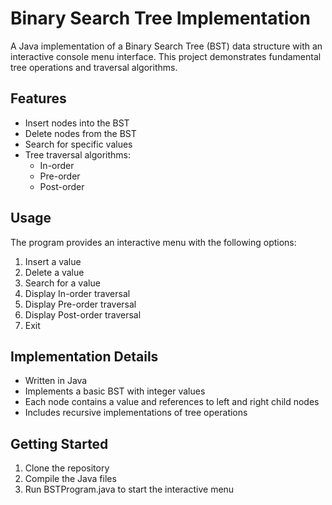 # Binary Search Tree Implementation

A Java implementation of a Binary Search Tree (BST) data structure with an interactive console menu interface. This project demonstrates fundamental tree operations and traversal algorithms.

## Features

* Insert nodes into the BST
* Delete nodes from the BST
* Search for specific values
* Tree traversal algorithms:
  * In-order
  * Pre-order
  * Post-order

## Usage

The program provides an interactive menu with the following options:
1. Insert a value
2. Delete a value
3. Search for a value
4. Display In-order traversal
5. Display Pre-order traversal
6. Display Post-order traversal
7. Exit

## Implementation Details

* Written in Java
* Implements a basic BST with integer values
* Each node contains a value and references to left and right child nodes
* Includes recursive implementations of tree operations

## Getting Started

1. Clone the repository
2. Compile the Java files
3. Run BSTProgram.java to start the interactive menu
